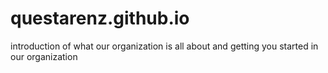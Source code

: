 # questarenz.github.io
introduction of what our organization is all about and getting you started in our organization
